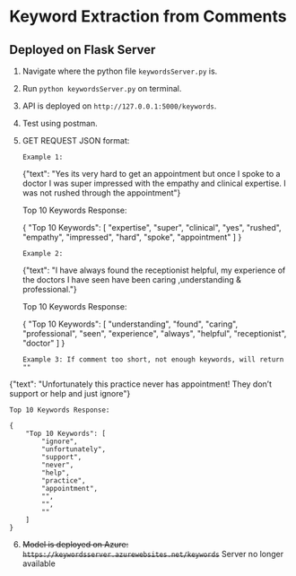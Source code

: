 # Keyword Extraction from Comments
## Deployed on Flask Server
1.  Navigate where the python file ```keywordsServer.py``` is.
2.  Run ```python keywordsServer.py``` on terminal.
3.  API is deployed on ```http://127.0.0.1:5000/keywords```.
4.  Test using postman.
5.  GET REQUEST JSON format:
   
    ```Example 1:```

    {"text": "Yes its very hard to get an appointment but once I spoke to a doctor I was super impressed with the empathy and clinical expertise. I was not rushed through the appointment"}
    
    Top 10 Keywords Response:

    {
        "Top 10 Keywords": [
            "expertise",
            "super",
            "clinical",
            "yes",
            "rushed",
            "empathy",
            "impressed",
            "hard",
            "spoke",
            "appointment"
        ]
    }

    ```Example 2:```

    {"text": "I have always found the receptionist helpful, my experience of the doctors I have seen have been caring ,understanding & professional."}
    
    Top 10 Keywords Response:

    {
    "Top 10 Keywords": [
        "understanding",
        "found",
        "caring",
        "professional",
        "seen",
        "experience",
        "always",
        "helpful",
        "receptionist",
        "doctor"
        ]
    }

    ```Example 3: If comment too short, not enough keywords, will return "" ```

   {"text": "Unfortunately this practice never has appointment! They don’t support or help and just ignore"}

    
    Top 10 Keywords Response:
    
    {
        "Top 10 Keywords": [
            "ignore",
            "unfortunately",
            "support",
            "never",
            "help",
            "practice",
            "appointment",
            "",
            "",
            ""
        ]
    }

6. ~~Model is deployed on Azure: ```https://keywordsserver.azurewebsites.net/keywords```~~ Server no longer available
